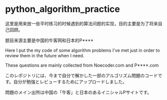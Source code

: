 # python_algorithm_practice

这里是用来放一些平时练习的时候遇到的算法问题的实现，目的主要是为了将来自己回顾。

题目来源主要是中国的牛客网和日本的P****

Here I put the my code of some algorithm problems I've met just in order to review them in the future when I need.

These questions are mainly collected from Noecoder.com and P****.com

このレポジトリには、今まで自分で解かした一部のアルゴリズム問題のコードです。自分が勉強とレビューするためにアップロードしました。

問題のメイン出所は中国の「牛客」と日本のあるイニシャルPサイトです。
